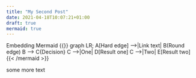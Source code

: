 ```yaml
---
title: "My Second Post"
date: 2021-04-18T10:07:21+01:00
draft: true
mermaid: true
---
```

Embedding
 Mermaid
{{<mermaid align="left">}}
graph LR;
    A[Hard edge] -->|Link text| B(Round edge)
    B --> C{Decision}
    C -->|One| D[Result one]
    C -->|Two| E[Result two]
{{< /mermaid >}}

some more text